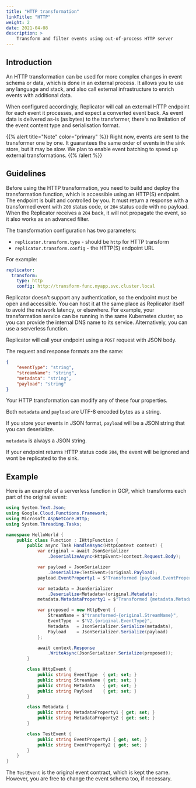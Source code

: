```yaml
---
title: "HTTP transformation"
linkTitle: "HTTP"
weight: 2
date: 2021-04-08
description: >
    Transform and filter events using out-of-process HTTP server
---
```


## Introduction

An HTTP transformation can be used for more complex changes in event schema or data, which is done in an external process. It allows you to use any language and stack, and also call external infrastructure to enrich events with additional data.

When configured accordingly, Replicator will call an external HTTP endpoint for each event it processes, and expect a converted event back. As event data is delivered as-is (as bytes) to the transformer, there's no limitation of the event content type and serialisation format.

{{% alert title="Note" color="primary" %}}
Right now, events are sent to the transformer one by one. It guarantees the same order of events in the sink store, but it may be slow. We plan to enable event batching to speed up external transformations.
{{% /alert %}}

## Guidelines

Before using the HTTP transformation, you need to build and deploy the transformation function, which is accessible using an HTTP(S) endpoint. The endpoint is built and controlled by you. It must return a response with a transformed event with `200` status code, or `204` status code with no payload. When the Replicator receives a `204` back, it will not propagate the event, so it also works as an advanced filter.

The transformation configuration has two parameters:
- `replicator.transform.type` - should be `http` for HTTP transform
- `replicator.transform.config` - the HTTP(S) endpoint URL

For example:

```yaml
replicator:
  transform:
    type: http
    config: http://transform-func.myapp.svc.cluster.local
```

Replicator doesn't support any authentication, so the endpoint must be open and accessible. You can host it at the same place as Replicator itself to avoid the network latency, or elsewhere. For example, your transformation service can be running in the same Kubernetes cluster, so you can provide the internal DNS name to its service. Alternatively, you can use a serverless function.

Replicator will call your endpoint using a `POST` request with JSON body.

The request and response formats are the same:

```json
{
    "eventType": "string",
    "streamName": "string",
    "metadata": "string",
    "payload": "string"
}
```
Your HTTP transformation can modify any of these four properties.

Both `metadata` and `payload` are UTF-8 encoded bytes as a string.

If you store your events in JSON format, `payload` will be a JSON string that you can deserialize.

`metadata` is always a JSON string.

If your endpoint returns HTTP status code `204`, the event will be ignored and wont be replicated to the sink.

## Example

Here is an example of a serverless function in GCP, which transforms each part of the original event:

```csharp
using System.Text.Json;
using Google.Cloud.Functions.Framework;
using Microsoft.AspNetCore.Http;
using System.Threading.Tasks;

namespace HelloWorld {
    public class Function : IHttpFunction {
        public async Task HandleAsync(HttpContext context) {
            var original = await JsonSerializer
                .DeserializeAsync<HttpEvent>(context.Request.Body);

            var payload = JsonSerializer
                .Deserialize<TestEvent>(original.Payload);
            payload.EventProperty1 = $"Transformed {payload.EventProperty1}";

            var metadata = JsonSerializer
                .Deserialize<Metadata>(original.Metadata);
            metadata.MetadataProperty1 = $"Transformed {metadata.MetadataProperty1}";

            var proposed = new HttpEvent {
                StreamName = $"transformed-{original.StreamName}",
                EventType  = $"V2.{original.EventType}",
                Metadata   = JsonSerializer.Serialize(metadata),
                Payload    = JsonSerializer.Serialize(payload)
            };

            await context.Response
                .WriteAsync(JsonSerializer.Serialize(proposed));
        }

        class HttpEvent {
            public string EventType  { get; set; }
            public string StreamName { get; set; }
            public string Metadata   { get; set; }
            public string Payload    { get; set; }
        }

        class Metadata {
            public string MetadataProperty1 { get; set; }
            public string MetadataProperty2 { get; set; }
        }

        class TestEvent {
            public string EventProperty1 { get; set; }
            public string EventProperty2 { get; set; }
        }
    }
}
```

The `TestEvent` is the original event contract, which is kept the same. However, you are free to change the event schema too, if necessary.
